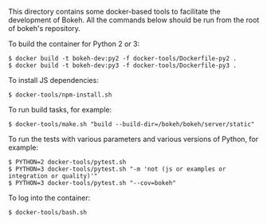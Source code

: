 This directory contains some docker-based tools to facilitate the development
of Bokeh. All the commands below should be run from the root of bokeh's
repository.

To build the container for Python 2 or 3:

    $ docker build -t bokeh-dev:py2 -f docker-tools/Dockerfile-py2 .
    $ docker build -t bokeh-dev:py3 -f docker-tools/Dockerfile-py3 .

To install JS dependencies:

    $ docker-tools/npm-install.sh

To run build tasks, for example:

    $ docker-tools/make.sh "build --build-dir=/bokeh/bokeh/server/static"

To run the tests with various parameters and various versions of Python, for example:

    $ PYTHON=2 docker-tools/pytest.sh
    $ PYTHON=3 docker-tools/pytest.sh "-m 'not (js or examples or integration or quality)'"
    $ PYTHON=3 docker-tools/pytest.sh "--cov=bokeh"

To log into the container:

    $ docker-tools/bash.sh
